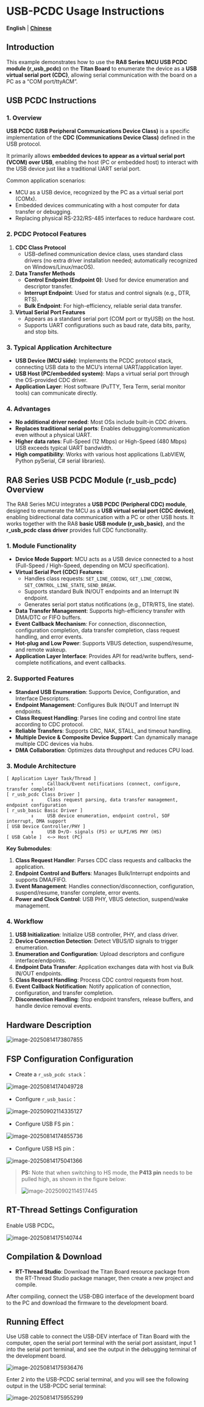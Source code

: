 # USB-PCDC Usage Instructions

**English** | [**Chinese**](./README_zh.md)

## Introduction

This example demonstrates how to use the **RA8 Series MCU USB PCDC module (r_usb_pcdc)** on the **Titan Board** to enumerate the device as a **USB virtual serial port (CDC)**, allowing serial communication with the board on a PC as a “COM port/ttyACM”.

## USB PCDC Instructions

### 1. Overview

**USB PCDC (USB Peripheral Communications Device Class)** is a specific implementation of the **CDC (Communications Device Class)** defined in the USB protocol.

It primarily allows **embedded devices to appear as a virtual serial port (VCOM) over USB**, enabling the host (PC or embedded host) to interact with the USB device just like a traditional UART serial port.

Common application scenarios:

- MCU as a USB device, recognized by the PC as a virtual serial port (COMx).
- Embedded devices communicating with a host computer for data transfer or debugging.
- Replacing physical RS-232/RS-485 interfaces to reduce hardware cost.

### 2. PCDC Protocol Features

1. **CDC Class Protocol**
   - USB-defined communication device class, uses standard class drivers (no extra driver installation needed; automatically recognized on Windows/Linux/macOS).
2. **Data Transfer Methods**
   - **Control Endpoint (Endpoint 0)**: Used for device enumeration and descriptor transfer.
   - **Interrupt Endpoint**: Used for status and control signals (e.g., DTR, RTS).
   - **Bulk Endpoint**: For high-efficiency, reliable serial data transfer.
3. **Virtual Serial Port Features**
   - Appears as a standard serial port (COM port or ttyUSB) on the host.
   - Supports UART configurations such as baud rate, data bits, parity, and stop bits.

### 3. Typical Application Architecture

- **USB Device (MCU side)**: Implements the PCDC protocol stack, connecting USB data to the MCU’s internal UART/application layer.
- **USB Host (PC/embedded system)**: Maps a virtual serial port through the OS-provided CDC driver.
- **Application Layer**: Host software (PuTTY, Tera Term, serial monitor tools) can communicate directly.

### 4. Advantages

- **No additional driver needed**: Most OSs include built-in CDC drivers.
- **Replaces traditional serial ports**: Enables debugging/communication even without a physical UART.
- **Higher data rates**: Full-Speed (12 Mbps) or High-Speed (480 Mbps) USB exceeds typical UART bandwidth.
- **High compatibility**: Works with various host applications (LabVIEW, Python pySerial, C# serial libraries).

## RA8 Series USB PCDC Module (r_usb_pcdc) Overview

The RA8 Series MCU integrates a **USB PCDC (Peripheral CDC) module**, designed to enumerate the MCU as a **USB virtual serial port (CDC device)**, enabling bidirectional data communication with a PC or other USB hosts. It works together with the RA8 **basic USB module (r_usb_basic)**, and the **r_usb_pcdc class driver** provides full CDC functionality.

### 1. Module Functionality

- **Device Mode Support**: MCU acts as a USB device connected to a host (Full-Speed / High-Speed, depending on MCU specification).
- **Virtual Serial Port (CDC) Features**:
  - Handles class requests: `SET_LINE_CODING`, `GET_LINE_CODING`, `SET_CONTROL_LINE_STATE`, `SEND_BREAK`.
  - Supports standard Bulk IN/OUT endpoints and an Interrupt IN endpoint.
  - Generates serial port status notifications (e.g., DTR/RTS, line state).
- **Data Transfer Management**: Supports high-efficiency transfer with DMA/DTC or FIFO buffers.
- **Event Callback Mechanism**: For connection, disconnection, configuration completion, data transfer completion, class request handling, and error events.
- **Hot-plug and Low Power**: Supports VBUS detection, suspend/resume, and remote wakeup.
- **Application Layer Interface**: Provides API for read/write buffers, send-complete notifications, and event callbacks.

### 2. Supported Features

- **Standard USB Enumeration**: Supports Device, Configuration, and Interface Descriptors.
- **Endpoint Management**: Configures Bulk IN/OUT and Interrupt IN endpoints.
- **Class Request Handling**: Parses line coding and control line state according to CDC protocol.
- **Reliable Transfers**: Supports CRC, NAK, STALL, and timeout handling.
- **Multiple Device & Composite Device Support**: Can dynamically manage multiple CDC devices via hubs.
- **DMA Collaboration**: Optimizes data throughput and reduces CPU load.

### 3. Module Architecture

```
[ Application Layer Task/Thread ]
         ↑     Callback/Event notifications (connect, configure, transfer complete)
[ r_usb_pcdc Class Driver ]
         ↕     Class request parsing, data transfer management, endpoint configuration
[ r_usb_basic Basic Driver ]
         ↕     USB device enumeration, endpoint control, SOF interrupt, DMA support
[ USB Device Controller/PHY ]
         ↕     USB D+/D- signals (FS) or ULPI/HS PHY (HS)
[ USB Cable ]  <—> Host (PC)
```

**Key Submodules**:

1. **Class Request Handler**: Parses CDC class requests and callbacks the application.
2. **Endpoint Control and Buffers**: Manages Bulk/Interrupt endpoints and supports DMA/FIFO.
3. **Event Management**: Handles connection/disconnection, configuration, suspend/resume, transfer complete, error events.
4. **Power and Clock Control**: USB PHY, VBUS detection, suspend/wake management.

### 4. Workflow

1. **USB Initialization**: Initialize USB controller, PHY, and class driver.
2. **Device Connection Detection**: Detect VBUS/ID signals to trigger enumeration.
3. **Enumeration and Configuration**: Upload descriptors and configure interface/endpoints.
4. **Endpoint Data Transfer**: Application exchanges data with host via Bulk IN/OUT endpoints.
5. **Class Request Handling**: Process CDC control requests from host.
6. **Event Callback Notification**: Notify application of connection, configuration, and transfer completion.
7. **Disconnection Handling**: Stop endpoint transfers, release buffers, and handle device removal events.

## Hardware Description

![image-20250814173807855](figures/image-20250814173807855.png)

## FSP Configuration Configuration

* Create a `r_usb_pcdc stack`：

![image-20250814174049728](figures/image-20250814174049728.png)

* Configure `r_usb_basic`：

![image-20250902114335127](figures/image-20250902114335127.png)

* Configure USB FS pin：

![image-20250814174855736](figures/image-20250814174855736.png)

* Configure USB HS pin：

![image-20250814175041366](figures/image-20250814175041366.png)

> **PS:** Note that when switching to HS mode, the **P413 pin** needs to be pulled high, as shown in the figure below:
>
> ![image-20250902114517445](figures/image-20250902114517445.png)

## RT-Thread Settings Configuration

Enable USB PCDC。

![image-20250814175140744](figures/image-20250814175140744.png)

## Compilation & Download

* **RT-Thread Studio**: Download the Titan Board resource package from the RT-Thread Studio package manager, then create a new project and compile.

After compiling, connect the USB-DBG interface of the development board to the PC and download the firmware to the development board.

## Running Effect

Use USB cable to connect the USB-DEV interface of Titan Board with the computer, open the serial port terminal with the serial port assistant, input 1 into the serial port terminal, and see the output in the debugging terminal of the development board.

![image-20250814175936476](figures/image-20250814175936476.png)

Enter 2 into the USB-PCDC serial terminal, and you will see the following output in the USB-PCDC serial terminal:

![image-20250814175955299](figures/image-20250814175955299.png)